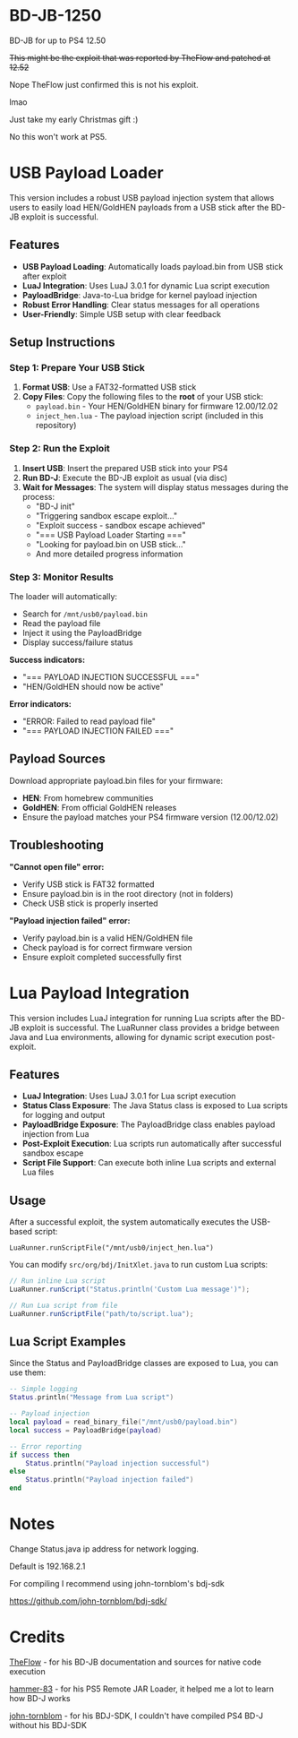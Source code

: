 # BD-JB-1250
BD-JB for up to PS4 12.50

~~This might be the exploit that was reported by TheFlow and patched at 12.52~~

Nope TheFlow just confirmed this is not his exploit.

lmao

Just take my early Christmas gift :)


No this won't work at PS5.

# USB Payload Loader

This version includes a robust USB payload injection system that allows users to easily load HEN/GoldHEN payloads from a USB stick after the BD-JB exploit is successful.

## Features

- **USB Payload Loading**: Automatically loads payload.bin from USB stick after exploit
- **LuaJ Integration**: Uses LuaJ 3.0.1 for dynamic Lua script execution
- **PayloadBridge**: Java-to-Lua bridge for kernel payload injection
- **Robust Error Handling**: Clear status messages for all operations
- **User-Friendly**: Simple USB setup with clear feedback

## Setup Instructions

### Step 1: Prepare Your USB Stick

1. **Format USB**: Use a FAT32-formatted USB stick
2. **Copy Files**: Copy the following files to the **root** of your USB stick:
   - `payload.bin` - Your HEN/GoldHEN binary for firmware 12.00/12.02
   - `inject_hen.lua` - The payload injection script (included in this repository)

### Step 2: Run the Exploit

1. **Insert USB**: Insert the prepared USB stick into your PS4
2. **Run BD-J**: Execute the BD-JB exploit as usual (via disc)
3. **Wait for Messages**: The system will display status messages during the process:
   - "BD-J init"
   - "Triggering sandbox escape exploit..."
   - "Exploit success - sandbox escape achieved"
   - "=== USB Payload Loader Starting ==="
   - "Looking for payload.bin on USB stick..."
   - And more detailed progress information

### Step 3: Monitor Results

The loader will automatically:
- Search for `/mnt/usb0/payload.bin`
- Read the payload file
- Inject it using the PayloadBridge
- Display success/failure status

**Success indicators:**
- "=== PAYLOAD INJECTION SUCCESSFUL ==="
- "HEN/GoldHEN should now be active"

**Error indicators:**
- "ERROR: Failed to read payload file"
- "=== PAYLOAD INJECTION FAILED ==="

## Payload Sources

Download appropriate payload.bin files for your firmware:
- **HEN**: From homebrew communities
- **GoldHEN**: From official GoldHEN releases
- Ensure the payload matches your PS4 firmware version (12.00/12.02)

## Troubleshooting

**"Cannot open file" error:**
- Verify USB stick is FAT32 formatted
- Ensure payload.bin is in the root directory (not in folders)
- Check USB stick is properly inserted

**"Payload injection failed" error:**
- Verify payload.bin is a valid HEN/GoldHEN file
- Check payload is for correct firmware version
- Ensure exploit completed successfully first

# Lua Payload Integration

This version includes LuaJ integration for running Lua scripts after the BD-JB exploit is successful. The LuaRunner class provides a bridge between Java and Lua environments, allowing for dynamic script execution post-exploit.

## Features

- **LuaJ Integration**: Uses LuaJ 3.0.1 for Lua script execution
- **Status Class Exposure**: The Java Status class is exposed to Lua scripts for logging and output
- **PayloadBridge Exposure**: The PayloadBridge class enables payload injection from Lua
- **Post-Exploit Execution**: Lua scripts run automatically after successful sandbox escape
- **Script File Support**: Can execute both inline Lua scripts and external Lua files

## Usage

After a successful exploit, the system automatically executes the USB-based script:
```
LuaRunner.runScriptFile("/mnt/usb0/inject_hen.lua")
```

You can modify `src/org/bdj/InitXlet.java` to run custom Lua scripts:

```java
// Run inline Lua script
LuaRunner.runScript("Status.println('Custom Lua message')");

// Run Lua script from file  
LuaRunner.runScriptFile("path/to/script.lua");
```

## Lua Script Examples

Since the Status and PayloadBridge classes are exposed to Lua, you can use them:

```lua
-- Simple logging
Status.println("Message from Lua script")

-- Payload injection
local payload = read_binary_file("/mnt/usb0/payload.bin")
local success = PayloadBridge(payload)

-- Error reporting
if success then
    Status.println("Payload injection successful")
else
    Status.println("Payload injection failed")
end
```

# Notes
Change Status.java ip address for network logging.

Default is 192.168.2.1

For compiling I recommend using john-tornblom's bdj-sdk

https://github.com/john-tornblom/bdj-sdk/

# Credits
[TheFlow](https://github.com/theofficialflow) - for his BD-JB documentation and sources for native code execution

[hammer-83](https://github.com/hammer-83) - for his PS5 Remote JAR Loader, it helped me a lot to learn how BD-J works

[john-tornblom](https://github.com/john-tornblom) - for his BDJ-SDK, I couldn't have compiled PS4 BD-J without his BDJ-SDK
